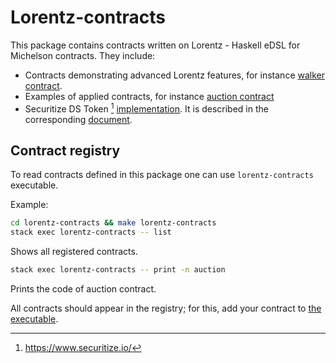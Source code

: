 # Lorentz-contracts

This package contains contracts written on Lorentz - Haskell eDSL for Michelson
contracts.
They include:

* Contracts demonstrating advanced Lorentz features, for instance
[walker contract](src/Lorentz/Contracts/Walker.hs).
* Examples of applied contracts, for instance
[auction contract](src/Lorentz/Contracts/Auction.hs)
* Securitize DS Token [^1] [implementation](src/Lorentz/Contracts/DSProtocol.hs).
It is described in the corresponding [document](/docs/DSProtocol.md).

[^1]: https://www.securitize.io/

## Contract registry

To read contracts defined in this package one can use `lorentz-contracts` executable.

Example:
```sh
cd lorentz-contracts && make lorentz-contracts
stack exec lorentz-contracts -- list
```
Shows all registered contracts.

```sh
stack exec lorentz-contracts -- print -n auction
```
Prints the code of auction contract.

All contracts should appear in the registry; for this, add your contract to [the executable](./app/Main.hs).
